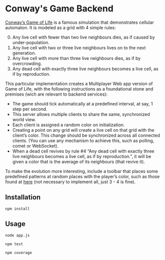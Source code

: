 Conway's Game Backend
=============

[Conway’s Game of Life](https://en.wikipedia.org/wiki/Conway's_Game_of_Life) is a famous simulation that demonstrates cellular automaton. It is modeled as a grid with 4 simple rules:

0. Any live cell with fewer than two live neighbours dies, as if caused by under-population.
0. Any live cell with two or three live neighbours lives on to the next generation.
0. Any live cell with more than three live neighbours dies, as if by overcrowding.
0. Any dead cell with exactly three live neighbours becomes a live cell, as if by reproduction.

This particular implementation creates a Multiplayer Web app version of Game of Life, with the following instructions as a foundational stone and premises (wich are relevant to backend services):

* The game should tick automatically at a predefined interval, at say, 1 step per second.
* This server allows multiple clients to share the same, synchronized world view.
* Each client is assigned a random color on initialization.
* Creating a point on any grid will create a live cell on that grid with the client’s color. This change should be synchronized across all connected clients. (You can use any mechanism to achieve this, such as polling, comet or WebSocket).
* When a dead cell revives by rule #4 “Any dead cell with exactly three live neighbours becomes a live cell, as if by reproduction.”, it will be given a color that is the average of its neighbours (that revive it).

To make the evolution more interesting, include a toolbar that places some predefined patterns at random places with the player’s color, such as those found at [here](https://en.wikipedia.org/wiki/Conway’s_Game_of_Life#Examples_of_patterns) (not necessary to implement all, just 3 - 4 is fine).

Installation
-----------

```
npm install
```

Usage
-----

``` Run
node app.js
```

``` Test
npm test
```

``` Coverage
npm coverage
```